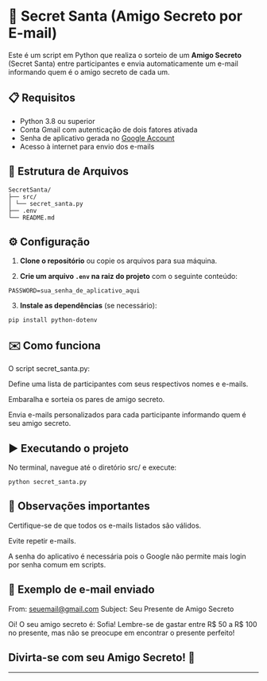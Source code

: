 # 🤫 Secret Santa (Amigo Secreto por E-mail)

Este é um script em Python que realiza o sorteio de um **Amigo Secreto** (Secret Santa) entre participantes e envia automaticamente um e-mail informando quem é o amigo secreto de cada um.

## 📋 Requisitos

- Python 3.8 ou superior
- Conta Gmail com autenticação de dois fatores ativada
- Senha de aplicativo gerada no [Google Account](https://myaccount.google.com/apppasswords)
- Acesso à internet para envio dos e-mails

## 📁 Estrutura de Arquivos
````
SecretSanta/
├── src/
│ └── secret_santa.py
├── .env
└── README.md

````

## ⚙️ Configuração

1. **Clone o repositório** ou copie os arquivos para sua máquina.

2. **Crie um arquivo `.env` na raiz do projeto** com o seguinte conteúdo:
````
PASSWORD=sua_senha_de_aplicativo_aqui
````

3. **Instale as dependências** (se necessário):

````
pip install python-dotenv
````

## ✉️ Como funciona
O script secret_santa.py:

Define uma lista de participantes com seus respectivos nomes e e-mails.

Embaralha e sorteia os pares de amigo secreto.

Envia e-mails personalizados para cada participante informando quem é seu amigo secreto.

## ▶️ Executando o projeto
No terminal, navegue até o diretório src/ e execute:
````
python secret_santa.py
````
## 📌 Observações importantes
Certifique-se de que todos os e-mails listados são válidos.

Evite repetir e-mails.

A senha do aplicativo é necessária pois o Google não permite mais login por senha comum em scripts.

## 📧 Exemplo de e-mail enviado

From: seuemail@gmail.com
Subject: Seu Presente de Amigo Secreto

Oi! O seu amigo secreto é: Sofia!
Lembre-se de gastar entre R$ 50 a R$ 100 no presente, mas não se preocupe em encontrar o presente perfeito!


## **Divirta-se com seu Amigo Secreto! 🎁**

---
